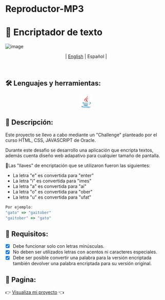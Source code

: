 # Reproductor-MP3


#  :closed_lock_with_key: Encriptador de texto 
![image]()
<p align="center">
  | <a href=READMEEN.md>English</a> | 
    <span>Español</span> |
</p>
<br>

## :hammer_and_wrench: Lenguajes y herramientas:
<p align="center"> <a href="https://www.java.com" target="_blank" rel="noreferrer"> <img src="https://raw.githubusercontent.com/devicons/devicon/master/icons/java/java-original.svg" alt="java" width="40" height="40"/> </a> </p>


## :page_with_curl: Descripción:
<p>Este proyecto se llevo a cabo mediante un "Challenge" planteado por el curso HTML, CSS, JAVASCRIPT de Oracle.</p>



Durante este desafio se desarrollo una aplicación que encripta textos, además cuenta diseño web adapativo para cualquier tamaño de pantalla.

:key:Las "llaves" de encriptación que se utilizaron fueron las siguientes:

- La letra "e" es convertida para "enter"
- La letra "i" es convertida para "imes"
- La letra "a" es convertida para "ai"
- La letra "o" es convertida para "ober"
- La letra "u" es convertida para "ufat"

```javascript
Por ejemplo:
"gato" => "gaitober"
"gaitober" => "gato"
```

## :scroll: Requisitos:
- [x] Debe funcionar solo con letras minúsculas.
- [x] No deben ser utilizados letras con acentos ni caracteres especiales.
- [x] Debe ser posible convertir una palabra para la versión encriptada también devolver una palabra encriptada para su versión original.

## :link: Pagina:
👉 <a href="https://santiagoanzola1.github.io/Encriptador/">Visualiza mi proyecto</a> 	:point_left:
